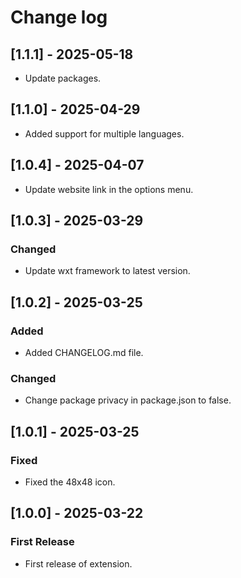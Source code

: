 # Change log

## [1.1.1] - 2025-05-18

- Update packages.

## [1.1.0] - 2025-04-29

- Added support for multiple languages.

## [1.0.4] - 2025-04-07

- Update website link in the options menu.

## [1.0.3] - 2025-03-29

### Changed

- Update wxt framework to latest version.

## [1.0.2] - 2025-03-25

### Added

- Added CHANGELOG.md file.

### Changed

- Change package privacy in package.json to false.

## [1.0.1] - 2025-03-25

### Fixed

- Fixed the 48x48 icon.

## [1.0.0] - 2025-03-22

### First Release

- First release of extension.
